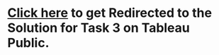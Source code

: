 # [Click here](https://public.tableau.com/views/Task3-ExploratoryDataAnalysis/MainDashboard?:language=en-US&:display_count=n&:origin=viz_share_link) to get Redirected to the Solution for Task 3 on Tableau Public.
